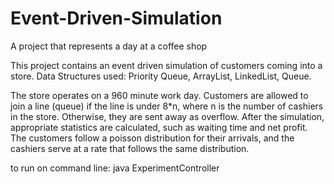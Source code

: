 # Event-Driven-Simulation
A project that represents a day at a coffee shop

This project contains an event driven simulation of customers coming into a store.  Data Structures used: Priority Queue, ArrayList, LinkedList, Queue.

The store operates on a 960 minute work day.  Customers are allowed to join a line (queue) if the line is under 8*n, where n is the number of cashiers in the store.
Otherwise, they are sent away as overflow.  After the simulation, appropriate statistics are calculated, such as waiting time and net profit.  The customers follow
a poisson distribution for their arrivals, and the cashiers serve at a rate that follows the same distribution. 

to run on command line: java ExperimentController
